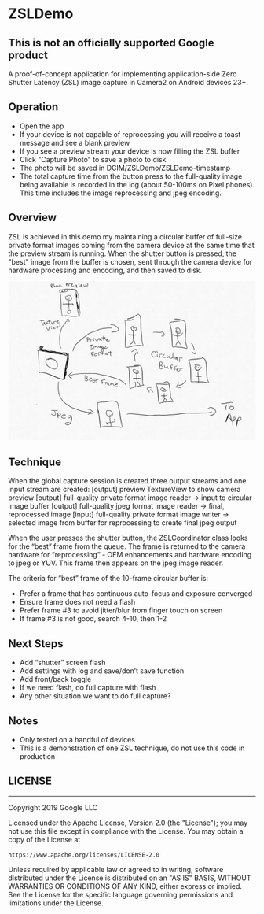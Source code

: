 # ZSLDemo

## This is not an officially supported Google product

A proof-of-concept application for implementing application-side Zero Shutter Latency (ZSL) image capture in Camera2 on Android devices 23+.

## Operation

- Open the app
- If your device is not capable of reprocessing you will receive a toast message and see a blank preview
- If you see a preview stream your device is now filling the ZSL buffer
- Click "Capture Photo" to save a photo to disk
- The photo will be saved in DCIM/ZSLDemo/ZSLDemo-timestamp
- The total capture time from the button press to the full-quality image being available is recorded in the log (about 50-100ms on Pixel phones). This time includes the image reprocessing and jpeg encoding.

## Overview

ZSL is achieved in this demo my maintaining a circular buffer of full-size private format images coming from the camera device 
at the same time that the preview stream is running. When the shutter button is pressed, the "best" image from the
buffer is chosen, sent through the camera device for hardware processing and encoding, and then saved to disk.

![ZSL Overview](ZSLDemo.jpg?raw=true "ZSL Overview")

## Technique
When the global capture session is created three output streams and one input stream are created:
[output] preview TextureView to show camera preview
[output] full-quality private format image reader -> input to circular image buffer
[output] full-quality jpeg format image reader -> final, reprocessed image
[input] full-quality private format image writer -> selected image from buffer for reprocessing to create final jpeg output 

When the user presses the shutter button, the ZSLCoordinator class looks for the “best” frame from the queue. The frame
is returned to the camera hardware for “reprocessing” - OEM enhancements and hardware encoding to jpeg or YUV. This
frame then appears on the jpeg image reader.

The criteria for “best” frame of the 10-frame circular buffer is:
- Prefer a frame that has continuous auto-focus and exposure converged
- Ensure frame does not need a flash 
- Prefer frame #3 to avoid jitter/blur from finger touch on screen
- If frame #3 is not good, search 4-10, then 1-2

## Next Steps
- Add “shutter” screen flash
- Add settings with log and save/don’t save function
- Add front/back toggle
- If we need flash, do full capture with flash
- Any other situation we want to do full capture?

## Notes
 - Only tested on a handful of devices
 - This is a demonstration of one ZSL technique, do not use this code in production

## LICENSE

***

Copyright 2019 Google LLC

Licensed under the Apache License, Version 2.0 (the "License");
you may not use this file except in compliance with the License.
You may obtain a copy of the License at

    https://www.apache.org/licenses/LICENSE-2.0

Unless required by applicable law or agreed to in writing, software
distributed under the License is distributed on an "AS IS" BASIS,
WITHOUT WARRANTIES OR CONDITIONS OF ANY KIND, either express or implied.
See the License for the specific language governing permissions and
limitations under the License.


